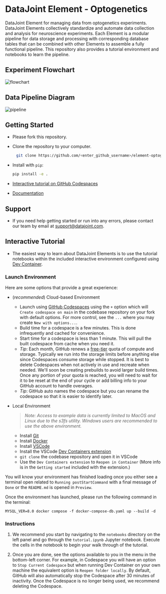 # DataJoint Element - Optogenetics

DataJoint Element for managing data from optogenetics experiments. DataJoint Elements 
collectively standardize and automate data collection and analysis for neuroscience 
experiments.  Each Element is a modular pipeline for data storage and processing with 
corresponding database tables that can be combined with other Elements to assemble a 
fully functional pipeline. This repository also provides a tutorial
environment and notebooks to learn the pipeline.

## Experiment Flowchart

![flowchart](https://raw.githubusercontent.com/datajoint/element-optogenetics/main/images/flowchart.svg)

## Data Pipeline Diagram

![pipeline](https://raw.githubusercontent.com/datajoint/element-optogenetics/main/images/pipeline.svg)

## Getting Started

+ Please fork this repository.

+ Clone the repository to your computer.

```bash
     git clone https://github.com/<enter_github_username>/element-optogenetics.git
```

+ Install with `pip`:

     ```bash
     pip install -e .
     ```
     
+ [Interactive tutorial on GitHub
  Codespaces](https://github.com/datajoint/element-optogenetics#interactive-tutorial)

+ [Documentation](https://docs.datajoint.com/elements/element-optogenetics/)

## Support

+ If you need help getting started or run into any errors, please contact our team by
  email at support@datajoint.com.

## Interactive Tutorial

+ The easiest way to learn about DataJoint Elements is to use the tutorial notebooks within the included interactive environment configured using [Dev Container](https://containers.dev/).

### Launch Environment

Here are some options that provide a great experience:

- (*recommended*) Cloud-based Environment
  - Launch using [GitHub Codespaces](https://github.com/features/codespaces) using the `+` option which will `Create codespace on main` in the codebase repository on your fork with default options. For more control, see the `...` where you may create `New with options...`.
  - Build time for a codespace is a few minutes. This is done infrequently and cached for convenience.
  - Start time for a codespace is less than 1 minute. This will pull the built codespace from cache when you need it.
  - *Tip*: Each month, GitHub renews a [free-tier](https://docs.github.com/en/billing/managing-billing-for-github-codespaces/about-billing-for-github-codespaces#monthly-included-storage-and-core-hours-for-personal-accounts) quota of compute and storage. Typically we run into the storage limits before anything else since Codespaces consume storage while stopped. It is best to delete Codespaces when not actively in use and recreate when needed. We'll soon be creating prebuilds to avoid larger build times. Once any portion of your quota is reached, you will need to wait for it to be reset at the end of your cycle or add billing info to your GitHub account to handle overages.
  - *Tip*: GitHub auto names the codespace but you can rename the codespace so that it is easier to identify later.

- Local Environment
  > *Note: Access to example data is currently limited to MacOS and Linux due to the s3fs utility. Windows users are recommended to use the above environment.*
  - Install [Git](https://git-scm.com/book/en/v2/Getting-Started-Installing-Git)
  - Install [Docker](https://docs.docker.com/get-docker/)
  - Install [VSCode](https://code.visualstudio.com/)
  - Install the VSCode [Dev Containers extension](https://marketplace.visualstudio.com/items?itemName=ms-vscode-remote.remote-containers)
  - `git clone` the codebase repository and open it in VSCode
  - Use the `Dev Containers extension` to `Reopen in Container` (More info is in the `Getting started` included with the extension.)

You will know your environment has finished loading once you either see a terminal open related to `Running postStartCommand` with a final message of `Done` or the `README.md` is opened in `Preview`.

Once the environment has launched, please run the following command in the terminal:
```
MYSQL_VER=8.0 docker compose -f docker-compose-db.yaml up --build -d
```

### Instructions

1. We recommend you start by navigating to the `notebooks` directory on the left panel and go through the `tutorial.ipynb` Jupyter notebook. Execute the cells in the notebook to begin your walk through of the tutorial.

2. Once you are done, see the options available to you in the menu in the bottom-left corner. For example, in Codespace you will have an option to `Stop Current Codespace` but when running Dev Container on your own machine the equivalent option is `Reopen folder locally`. By default, GitHub will also automatically stop the Codespace after 30 minutes of inactivity.  Once the Codespace is no longer being used, we recommend deleting the Codespace.

